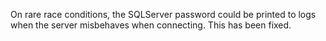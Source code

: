 On rare race conditions, the SQLServer password could be printed to logs when the server misbehaves when connecting.  This has been fixed.
